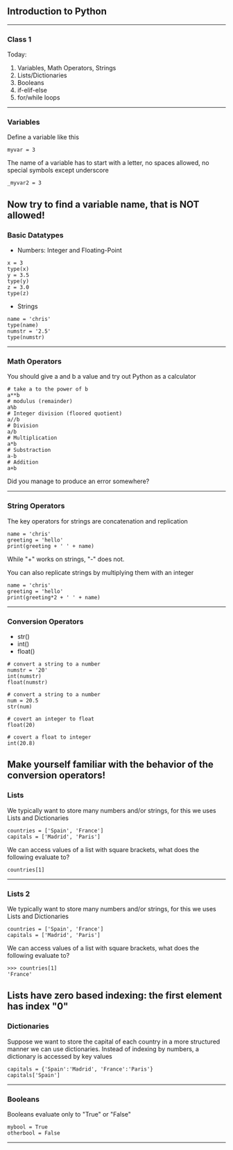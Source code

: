 ## Introduction to Python


---

### Class 1
Today:
1. Variables, Math Operators, Strings
2. Lists/Dictionaries
3. Booleans
4. if-elif-else
5. for/while loops

---
### Variables
Define a variable like this
```python3
myvar = 3
```
The name of a variable has to start with a letter, no spaces allowed, no special symbols except underscore
```python3
_myvar2 = 3
```
Now try to find a variable name, that is NOT allowed!
---

### Basic Datatypes
* Numbers: Integer and Floating-Point

```python3
x = 3
type(x)
y = 3.5
type(y)
z = 3.0
type(z)
```

* Strings

```python3
name = 'chris'
type(name)
numstr = '2.5'
type(numstr)
```

---

### Math Operators
You should give a and b a value and try out Python as a calculator

```python3
# take a to the power of b
a**b
# modulus (remainder)
a%b
# Integer division (floored quotient)
a//b
# Division
a/b
# Multiplication
a*b
# Substraction
a-b
# Addition
a+b
```
Did you manage to produce an error somewhere?


---

### String Operators
The key operators for strings are concatenation and replication
```python3
name = 'chris'
greeting = 'hello'
print(greeting + ' ' + name)
```
While "+" works on strings, "-" does not.

You can also replicate strings by multiplying them with an integer

```python3
name = 'chris'
greeting = 'hello'
print(greeting*2 + ' ' + name)
```

---
### Conversion Operators
* str()
* int()
* float()

```python3
# convert a string to a number
numstr = '20'
int(numstr)
float(numstr)

# convert a string to a number
num = 20.5
str(num)

# covert an integer to float
float(20)

# covert a float to integer
int(20.8)
```
Make yourself familiar with the behavior of the conversion operators!
---

### Lists
We typically want to store many numbers and/or strings, for this we uses Lists and Dictionaries

```python3
countries = ['Spain', 'France']
capitals = ['Madrid', 'Paris']
```
We can access values of a list with square brackets, what does the following evaluate to?
```python3
countries[1]
```

---
### Lists 2
We typically want to store many numbers and/or strings, for this we uses Lists and Dictionaries

```python3
countries = ['Spain', 'France']
capitals = ['Madrid', 'Paris']
```
We can access values of a list with square brackets, what does the following evaluate to?
```python3
>>> countries[1]
'France'
```
Lists have zero based indexing: the first element has index "0"
---

### Dictionaries
Suppose we want to store the capital of each country in a more structured manner we can use dictionaries. Instead of indexing by numbers, a dictionary is accessed by key values
```python3
capitals = {'Spain':'Madrid', 'France':'Paris'}
capitals['Spain']
```
---


### Booleans
Booleans evaluate only to "True" or "False"

```python3
mybool = True
otherbool = False
```
---
